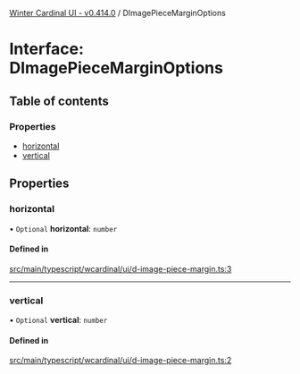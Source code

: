 [Winter Cardinal UI - v0.414.0](../index.md) / DImagePieceMarginOptions

# Interface: DImagePieceMarginOptions

## Table of contents

### Properties

- [horizontal](DImagePieceMarginOptions.md#horizontal)
- [vertical](DImagePieceMarginOptions.md#vertical)

## Properties

### horizontal

• `Optional` **horizontal**: `number`

#### Defined in

[src/main/typescript/wcardinal/ui/d-image-piece-margin.ts:3](https://github.com/winter-cardinal/winter-cardinal-ui/blob/v0.414.0/src/main/typescript/wcardinal/ui/d-image-piece-margin.ts#L3)

___

### vertical

• `Optional` **vertical**: `number`

#### Defined in

[src/main/typescript/wcardinal/ui/d-image-piece-margin.ts:2](https://github.com/winter-cardinal/winter-cardinal-ui/blob/v0.414.0/src/main/typescript/wcardinal/ui/d-image-piece-margin.ts#L2)
